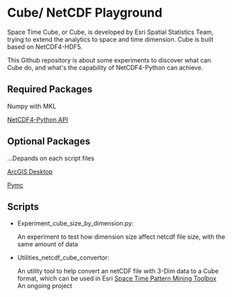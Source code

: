 # Cube/ NetCDF Playground

Space Time Cube, or Cube, is developed by Esri Spatial Statistics Team, trying to extend the analytics to space and time dimension. Cube is built based on NetCDF4-HDF5.

This Github repository is about some experiments to discover what can Cube do, and what's the capability of NetCDF4-Python can achieve.

## Required Packages
Numpy with MKL

[NetCDF4-Python API](http://netcdf4-python.googlecode.com/svn/trunk/docs/netCDF4-module.html)

## Optional Packages
...Depands on each script files

[ArcGIS Desktop](http://www.esri.com/software/arcgis/arcgis-for-desktop)

[Pymc](https://pypi.python.org/pypi/pymc)

## Scripts
* Experiment_cube_size_by_dimension.py: 

   An experiment to test how dimension size affect netcdf file size, with the same amount of data

* Utilities_netcdf_cube_convertor: 

   An utility tool to help convert an netCDF file with 3-Dim data to a Cube format, which can be used in Esri [Space Time Pattern Mining Toolbox](http://desktop.arcgis.com/en/desktop/latest/tools/space-time-pattern-mining-toolbox/an-overview-of-the-space-time-pattern-mining-toolbox.htm)
An ongoing project